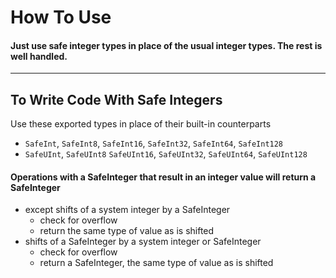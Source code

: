 # How To Use


#### Just use safe integer types in place of the usual integer types.  The rest is well handled.

----

## To Write Code With Safe Integers

Use these exported types in place of their built-in counterparts
- `SafeInt`, `SafeInt8`, `SafeInt16`, `SafeInt32`, `SafeInt64`, `SafeInt128`
- `SafeUInt`, `SafeUInt8` `SafeUInt16`, `SafeUInt32`, `SafeUInt64`, `SafeUInt128`

#### Operations with a SafeInteger that result in an integer value will return a SafeInteger
- except shifts of a system integer by a SafeInteger
     - check for overflow
     - return the same type of value as is shifted
- shifts of a SafeInteger by a system integer or SafeInteger
     - check for overflow
     - return a SafeInteger, the same type of value as is shifted
